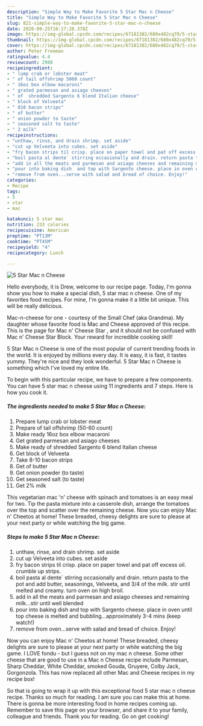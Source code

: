 ```yaml
---
description: "Simple Way to Make Favorite 5 Star Mac n Cheese"
title: "Simple Way to Make Favorite 5 Star Mac n Cheese"
slug: 821-simple-way-to-make-favorite-5-star-mac-n-cheese
date: 2020-09-25T16:17:28.378Z
image: https://img-global.cpcdn.com/recipes/67181382/680x482cq70/5-star-mac-n-cheese-recipe-main-photo.jpg
thumbnail: https://img-global.cpcdn.com/recipes/67181382/680x482cq70/5-star-mac-n-cheese-recipe-main-photo.jpg
cover: https://img-global.cpcdn.com/recipes/67181382/680x482cq70/5-star-mac-n-cheese-recipe-main-photo.jpg
author: Peter Freeman
ratingvalue: 4.4
reviewcount: 2988
recipeingredient:
- " lump crab or lobster meat"
- " of tail offshrimp 5060 count"
- " 16oz box elbow macaroni"
- " grated parmesan and asiago cheeses"
- " of  shredded Sargento 6 blend Italian cheese"
- " block of Velveeta"
- " 810 bacon strips"
- " of butter"
- " onion powder to taste"
- " seasoned salt to taste"
- " 2 milk"
recipeinstructions:
- "unthaw, rinse, and drain shrimp. set aside"
- "cut up Velveeta into cubes. set aside"
- "fry bacon strips til crisp. place on paper towel and pat off excess oil. crumble up strips."
- "boil pasta al dente` stirring occasionally and drain. return pasta to the pot and add butter, seasonings, Velveeta, and 3/4 of the milk. stir until melted and creamy. turn oven on high broil."
- "add in all the meats and parmesan and asiago cheeses and remaining milk...stir until well blended"
- "pour into baking dish  and top with Sargento cheese. place in oven until top cheese is melted and bubbling...approximately 3-4 mins (keep watch!)"
- "remove from oven...serve with salad and bread of choice. Enjoy!"
categories:
- Recipe
tags:
- 5
- star
- mac

katakunci: 5 star mac 
nutrition: 233 calories
recipecuisine: American
preptime: "PT13M"
cooktime: "PT45M"
recipeyield: "4"
recipecategory: Lunch

---
```



![5 Star Mac n Cheese](https://img-global.cpcdn.com/recipes/67181382/680x482cq70/5-star-mac-n-cheese-recipe-main-photo.jpg)

Hello everybody, it is Drew, welcome to our recipe page. Today, I'm gonna show you how to make a special dish, 5 star mac n cheese. One of my favorites food recipes. For mine, I'm gonna make it a little bit unique. This will be really delicious.

Mac-n-cheese for one - courtesy of the Small Chef (aka Grandma). My daughter whose favorite food is Mac and Cheese approved of this recipe. This is the page for Mac n&#39; Cheese Star , and it should not be confused with Mac n&#39; Cheese Star Block. Your reward for incredible cooking skill!

5 Star Mac n Cheese is one of the most popular of current trending foods in the world. It is enjoyed by millions every day. It is easy, it is fast, it tastes yummy. They're nice and they look wonderful. 5 Star Mac n Cheese is something which I've loved my entire life.


To begin with this particular recipe, we have to prepare a few components. You can have 5 star mac n cheese using 11 ingredients and 7 steps. Here is how you cook it.

<!--inarticleads1-->

##### The ingredients needed to make 5 Star Mac n Cheese:

1. Prepare  lump crab or lobster meat
1. Prepare  of tail offshrimp (50-60 count)
1. Make ready  16oz box elbow macaroni
1. Get  grated parmesan and asiago cheeses
1. Make ready  of  shredded Sargento 6 blend Italian cheese
1. Get  block of Velveeta
1. Take  8-10 bacon strips
1. Get  of butter
1. Get  onion powder (to taste)
1. Get  seasoned salt (to taste)
1. Get  2% milk


This vegetarian mac &#39;n&#39; cheese with spinach and tomatoes is an easy meal for two. Tip the pasta mixture into a casserole dish, arrange the tomatoes over the top and scatter over the remaining cheese. Now you can enjoy Mac n&#39; Cheetos at home! These breaded, cheesy delights are sure to please at your next party or while watching the big game. 

<!--inarticleads2-->

##### Steps to make 5 Star Mac n Cheese:

1. unthaw, rinse, and drain shrimp. set aside
1. cut up Velveeta into cubes. set aside
1. fry bacon strips til crisp. place on paper towel and pat off excess oil. crumble up strips.
1. boil pasta al dente` stirring occasionally and drain. return pasta to the pot and add butter, seasonings, Velveeta, and 3/4 of the milk. stir until melted and creamy. turn oven on high broil.
1. add in all the meats and parmesan and asiago cheeses and remaining milk...stir until well blended
1. pour into baking dish  and top with Sargento cheese. place in oven until top cheese is melted and bubbling...approximately 3-4 mins (keep watch!)
1. remove from oven...serve with salad and bread of choice. Enjoy!


Now you can enjoy Mac n&#39; Cheetos at home! These breaded, cheesy delights are sure to please at your next party or while watching the big game. I LOVE fondu - but I guess not on my mac n cheese. Some other cheese that are good to use in a Mac n Cheese recipe include Parmesan, Sharp Cheddar, White Cheddar, smoked Gouda, Gruyere, Colby Jack, Gorgonzola. This has now replaced all other Mac and Cheese recipes in my recipe box! 

So that is going to wrap it up with this exceptional food 5 star mac n cheese recipe. Thanks so much for reading. I am sure you can make this at home. There is gonna be more interesting food in home recipes coming up. Remember to save this page on your browser, and share it to your family, colleague and friends. Thank you for reading. Go on get cooking!
